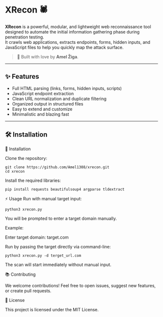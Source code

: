 # XRecon 🕷️

**XRecon** is a powerful, modular, and lightweight web reconnaissance tool designed to automate the initial information gathering phase during penetration testing.  
It crawls web applications, extracts endpoints, forms, hidden inputs, and JavaScript files to help you quickly map the attack surface.

> 🚀 Built with love by **Amel Žiga**.

---

## ✨ Features

- Full HTML parsing (links, forms, hidden inputs, scripts)
- JavaScript endpoint extraction
- Clean URL normalization and duplicate filtering
- Organized output in structured files
- Easy to extend and customize
- Minimalistic and blazing fast

---

## 🛠️ Installation

🚀 Installation

Clone the repository:

    git clone https://github.com/Amel1308/xrecon.git
    cd xrecon

Install the required libraries:

    pip install requests beautifulsoup4 argparse tldextract

⚡ Usage
Run with manual target input:

    python3 xrecon.py

You will be prompted to enter a target domain manually.

Example:

Enter target domain: target.com

Run by passing the target directly via command-line:

    python3 xrecon.py -d terget_url.com

The scan will start immediately without manual input.


📚 Contributing

We welcome contributions!
Feel free to open issues, suggest new features, or create pull requests.


📄 License

This project is licensed under the MIT License.
